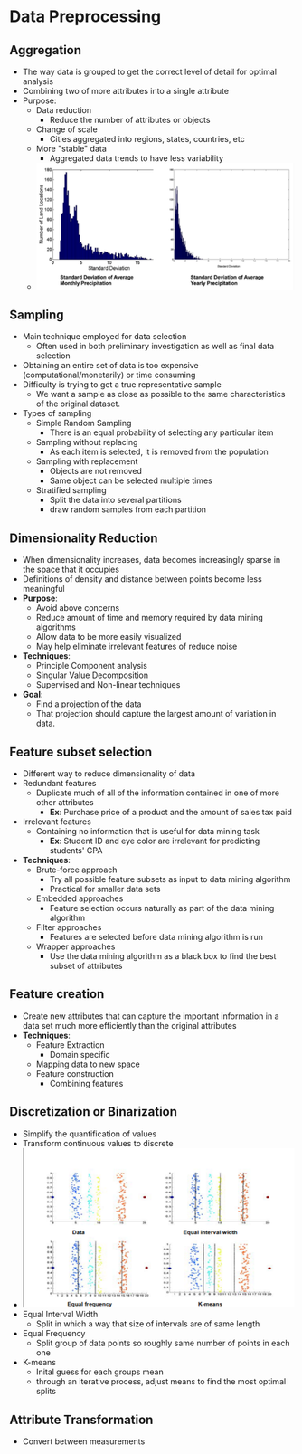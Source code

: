 # Data Preprocessing

## Aggregation

- The way data is grouped to get the correct level of detail for optimal analysis
- Combining two of more attributes into a single attribute
- Purpose:
  - Data reduction
    - Reduce the number of attributes or objects
  - Change of scale
    - Cities aggregated into regions, states, countries, etc
  - More "stable" data
    - Aggregated data trends to have less variability
  - ![Visual example](img/aggregation.png)

## Sampling

- Main technique employed for data selection
  - Often used in both preliminary investigation as well as final data selection
- Obtaining an entire set of data is too expensive (computational/monetarily) or time consuming
- Difficulty is trying to get a true representative sample
  - We want a sample as close as possible to the same characteristics of the original dataset.
- Types of sampling
  - Simple Random Sampling
    - There is an equal probability of selecting any particular item
  - Sampling without replacing
    - As each item is selected, it is removed from the population
  - Sampling with replacement
    - Objects are not removed
    - Same object can be selected multiple times
  - Stratified sampling
    - Split the data into several partitions
    - draw random samples from each partition

## Dimensionality Reduction
  
- When dimensionality increases, data becomes increasingly sparse in the space that it occupies
- Definitions of density and distance between points become less meaningful
- **Purpose**:
  - Avoid above concerns
  - Reduce amount of time and memory required by data mining algorithms
  - Allow data to be more easily visualized
  - May help eliminate irrelevant features of reduce noise
- **Techniques**:
  - Principle Component analysis
  - Singular Value Decomposition
  - Supervised and Non-linear techniques
- **Goal**:
  - Find a projection of the data
  - That projection should capture the largest amount of variation in data.
 
## Feature subset selection

- Different way to reduce dimensionality of data
- Redundant features
  - Duplicate much of all of the information contained in one of more other attributes
    - **Ex**: Purchase price of a product and the amount of sales tax paid
- Irrelevant features
  - Containing no information that is useful for data mining task
    - **Ex**: Student ID and eye color are irrelevant for predicting students' GPA
- **Techniques**:
  - Brute-force approach
    - Try all possible feature subsets as input to data mining algorithm
    - Practical for smaller data sets
  - Embedded approaches
    - Feature selection occurs naturally as part of the data mining algorithm
  - Filter approaches
    - Features are selected before data mining algorithm is run
  - Wrapper approaches
    - Use the data mining algorithm as a black box to find the best subset of attributes

## Feature creation

- Create new attributes that can capture the important information in a data set much more efficiently than the original attributes
- **Techniques**:
  - Feature Extraction
    - Domain specific
  - Mapping data to new space
  - Feature construction
    - Combining features

## Discretization or Binarization

- Simplify the quantification of values
- Transform continuous values to discrete
- ![Visual example](img/discretization.png)
- Equal Interval Width
  - Split in which a way that size of intervals are of same length
- Equal Frequency
  - Split group of data points so roughly same number of points in each one
- K-means
  - Inital guess for each groups mean
  - through an iterative process, adjust means to find the most optimal splits

## Attribute Transformation

- Convert between measurements